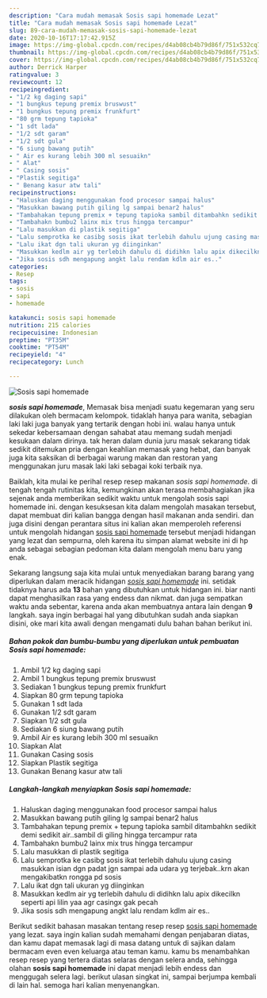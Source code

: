 ```yaml
---
description: "Cara mudah memasak Sosis sapi homemade Lezat"
title: "Cara mudah memasak Sosis sapi homemade Lezat"
slug: 89-cara-mudah-memasak-sosis-sapi-homemade-lezat
date: 2020-10-16T17:17:42.915Z
image: https://img-global.cpcdn.com/recipes/d4ab08cb4b79d86f/751x532cq70/sosis-sapi-homemade-foto-resep-utama.jpg
thumbnail: https://img-global.cpcdn.com/recipes/d4ab08cb4b79d86f/751x532cq70/sosis-sapi-homemade-foto-resep-utama.jpg
cover: https://img-global.cpcdn.com/recipes/d4ab08cb4b79d86f/751x532cq70/sosis-sapi-homemade-foto-resep-utama.jpg
author: Derrick Harper
ratingvalue: 3
reviewcount: 12
recipeingredient:
- "1/2 kg daging sapi"
- "1 bungkus tepung premix bruswust"
- "1 bungkus tepung premix frunkfurt"
- "80 grm tepung tapioka"
- "1 sdt lada"
- "1/2 sdt garam"
- "1/2 sdt gula"
- "6 siung bawang putih"
- " Air es kurang lebih 300 ml sesuaikn"
- " Alat"
- " Casing sosis"
- "Plastik segitiga"
- " Benang kasur atw tali"
recipeinstructions:
- "Haluskan daging menggunakan food procesor sampai halus"
- "Masukkan bawang putih giling lg sampai benar2 halus"
- "Tambahakan tepung premix + tepung tapioka sambil ditambahkn sedikit demi sedikit air..sambil di giling hingga tercampur rata"
- "Tambahakn bumbu2 lainx mix trus hingga tercampur"
- "Lalu masukkan di plastik segitiga"
- "Lalu semprotka ke casibg sosis ikat terlebih dahulu ujung casing masukkan isian dgn padat jgn sampai ada udara yg terjebak..krn akan mengakibatkn rongga pd sosis"
- "Lalu ikat dgn tali ukuran yg diinginkan"
- "Masukkan kedlm air yg terlebih dahulu di didihkn lalu apix dikecilkn seperti api lilin yaa agr casingx gak pecah"
- "Jika sosis sdh mengapung angkt lalu rendam kdlm air es.."
categories:
- Resep
tags:
- sosis
- sapi
- homemade

katakunci: sosis sapi homemade 
nutrition: 215 calories
recipecuisine: Indonesian
preptime: "PT35M"
cooktime: "PT54M"
recipeyield: "4"
recipecategory: Lunch

---
```



![Sosis sapi homemade](https://img-global.cpcdn.com/recipes/d4ab08cb4b79d86f/751x532cq70/sosis-sapi-homemade-foto-resep-utama.jpg)

<b><i>sosis sapi homemade</i></b>, Memasak bisa menjadi suatu kegemaran yang seru dilakukan oleh bermacam kelompok. tidaklah hanya para wanita, sebagian laki laki juga banyak yang tertarik dengan hobi ini. walau hanya untuk sekedar kebersamaan dengan sahabat atau memang sudah menjadi kesukaan dalam dirinya. tak heran dalam dunia juru masak sekarang tidak sedikit ditemukan pria dengan keahlian memasak yang hebat, dan banyak juga kita saksikan di berbagai warung makan dan restoran yang menggunakan juru masak laki laki sebagai koki terbaik nya.

Baiklah, kita mulai ke perihal resep resep makanan <i>sosis sapi homemade</i>. di tengah tengah rutinitas kita, kemungkinan akan terasa membahagiakan jika sejenak anda memberikan sedikit waktu untuk mengolah sosis sapi homemade ini. dengan kesuksesan kita dalam mengolah masakan tersebut, dapat membuat diri kalian bangga dengan hasil makanan anda sendiri. dan juga disini dengan perantara situs ini kalian akan memperoleh referensi untuk mengolah hidangan <u>sosis sapi homemade</u> tersebut menjadi hidangan yang lezat dan sempurna, oleh karena itu simpan alamat website ini di hp anda sebagai sebagian pedoman kita dalam mengolah menu baru yang enak.




Sekarang langsung saja kita mulai untuk menyediakan barang barang yang diperlukan dalam meracik hidangan <u><i>sosis sapi homemade</i></u> ini. setidak tidaknya harus ada <b>13</b> bahan yang dibutuhkan untuk hidangan ini. biar nanti dapat menghasilkan rasa yang endess dan nikmat. dan juga sempatkan waktu anda sebentar, karena anda akan membuatnya antara lain dengan <b>9</b> langkah. saya ingin berbagai hal yang dibutuhkan sudah anda siapkan disini, oke mari kita awali dengan mengamati dulu bahan bahan berikut ini.

<!--inarticleads1-->

##### Bahan pokok dan bumbu-bumbu yang diperlukan untuk pembuatan Sosis sapi homemade:

1. Ambil 1/2 kg daging sapi
1. Ambil 1 bungkus tepung premix bruswust
1. Sediakan 1 bungkus tepung premix frunkfurt
1. Siapkan 80 grm tepung tapioka
1. Gunakan 1 sdt lada
1. Gunakan 1/2 sdt garam
1. Siapkan 1/2 sdt gula
1. Sediakan 6 siung bawang putih
1. Ambil  Air es kurang lebih 300 ml sesuaikn
1. Siapkan  Alat
1. Gunakan  Casing sosis
1. Siapkan Plastik segitiga
1. Gunakan  Benang kasur atw tali




<!--inarticleads2-->

##### Langkah-langkah menyiapkan Sosis sapi homemade:

1. Haluskan daging menggunakan food procesor sampai halus
1. Masukkan bawang putih giling lg sampai benar2 halus
1. Tambahakan tepung premix + tepung tapioka sambil ditambahkn sedikit demi sedikit air..sambil di giling hingga tercampur rata
1. Tambahakn bumbu2 lainx mix trus hingga tercampur
1. Lalu masukkan di plastik segitiga
1. Lalu semprotka ke casibg sosis ikat terlebih dahulu ujung casing masukkan isian dgn padat jgn sampai ada udara yg terjebak..krn akan mengakibatkn rongga pd sosis
1. Lalu ikat dgn tali ukuran yg diinginkan
1. Masukkan kedlm air yg terlebih dahulu di didihkn lalu apix dikecilkn seperti api lilin yaa agr casingx gak pecah
1. Jika sosis sdh mengapung angkt lalu rendam kdlm air es..




Berikut sedikit bahasan masakan tentang resep resep <u>sosis sapi homemade</u> yang lezat. saya ingin kalian sudah memahami dengan penjabaran diatas, dan kamu dapat memasak lagi di masa datang untuk di sajikan dalam bermacam even even keluarga atau teman kamu. kamu bs menambahkan resep resep yang tertera diatas selaras dengan selera anda, sehingga olahan <b>sosis sapi homemade</b> ini dapat menjadi lebih endess dan menggugah selera lagi. berikut ulasan singkat ini, sampai berjumpa kembali di lain hal. semoga hari kalian menyenangkan.
